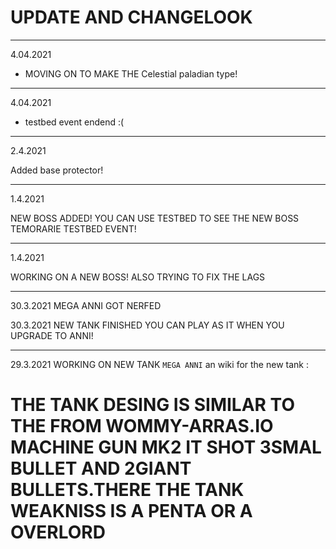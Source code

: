 # UPDATE AND CHANGELOOK
----------------------------------------------------------------------------------------------
4.04.2021

* MOVING ON TO MAKE THE Celestial paladian type!

___________________________________________________________________________________________________________________
4.04.2021

* testbed event endend :(

__________________________________________________________________________________________________
2.4.2021

Added base protector!

______________________________________________________________________________________________________
1.4.2021 

NEW BOSS ADDED! YOU CAN USE TESTBED TO SEE THE NEW BOSS
TEMORARIE TESTBED EVENT!
____________________________________________________________________________________________________________________________________________________________
1.4.2021

WORKING ON A NEW BOSS!
ALSO TRYING TO FIX THE LAGS
______________________________________________________________________________________________________
30.3.2021
MEGA ANNI GOT NERFED

30.3.2021
NEW TANK FINISHED YOU CAN PLAY AS IT WHEN YOU UPGRADE TO ANNI!

-----------------------------------------------------------------------------------------------
 29.3.2021
WORKING ON NEW TANK `MEGA ANNI`   an wiki for the new tank :  
# THE TANK DESING IS SIMILAR TO THE FROM WOMMY-ARRAS.IO MACHINE GUN MK2 IT SHOT 3SMAL BULLET AND 2GIANT BULLETS.THERE THE TANK WEAKNISS IS A PENTA OR A OVERLORD
